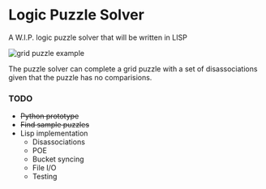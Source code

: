 # Logic Puzzle Solver

A W.I.P. logic puzzle solver that will be written in LISP

![grid puzzle example](https://www.brainzilla.com/static/logicgrid/logicgridpuzzle.660a50aa3d84.png "grid puzzle example")


The puzzle solver can complete a grid puzzle with a set of disassociations given
that the puzzle has no comparisions.

### TODO
  - ~~Python prototype~~
  - ~~Find sample puzzles~~
  - Lisp implementation
    - Disassociations
	- POE
	- Bucket syncing
	- File I/O
	- Testing